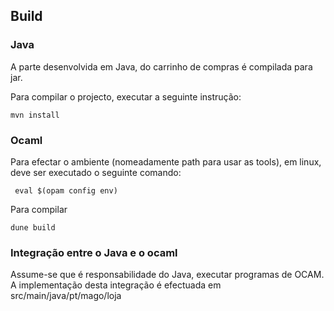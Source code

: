 
## Build

### Java

A parte desenvolvida em Java, do carrinho de compras é compilada para jar.

Para compilar o projecto, executar a seguinte instrução:

```
mvn install
```

### Ocaml

Para efectar o ambiente (nomeadamente path para usar as tools), em linux, deve ser
executado o seguinte comando:

```
 eval $(opam config env)
```

Para compilar
```
dune build
```

### Integração entre o Java e o ocaml

Assume-se que é responsabilidade do Java, executar programas de OCAM.
A implementação desta integração é efectuada em src/main/java/pt/mago/loja

